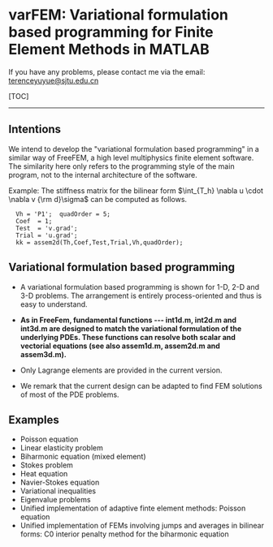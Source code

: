 # varFEM: Variational formulation based programming for Finite Element Methods in MATLAB

If you have any problems, please contact me via the email: terenceyuyue@sjtu.edu.cn

[TOC]
 
 --------------

## Intentions

We intend to develop the "variational formulation based programming"  in a similar way of FreeFEM, a high level multiphysics finite element software. The similarity here only refers to the programming style of the main program, not to the internal architecture of the software.


Example: The stiffness matrix for the bilinear form  $\int_{T_h} \nabla u \cdot \nabla v {\rm d}\sigma$ can be computed as follows.

```
  Vh = 'P1';  quadOrder = 5;
  Coef  = 1;
  Test  = 'v.grad';
  Trial = 'u.grad';
  kk = assem2d(Th,Coef,Test,Trial,Vh,quadOrder);
```

## Variational formulation based programming

  - A variational formulation based programming is shown for 1-D, 2-D and 3-D problems. The arrangement is entirely process-oriented and thus is easy to understand. 
  
  - **As in FreeFem, fundamental functions --- int1d.m, int2d.m and int3d.m are designed to match the variational formulation of the underlying PDEs. These functions can resolve both scalar and vectorial equations (see also assem1d.m, assem2d.m and assem3d.m).**
  
  - Only Lagrange elements are provided in the current version. 
  
  - We remark that the current design can be adapted to find FEM solutions of most of the PDE problems.
  
## Examples

  - Poisson equation
  - Linear elasticity problem
  - Biharmonic equation (mixed element)
  - Stokes problem
  - Heat equation
  - Navier-Stokes equation
  - Variational inequalities
  - Eigenvalue problems
  - Unified implementation of adaptive finte element methods: Poisson equation
  - Unified implementation of FEMs involving jumps and averages in bilinear forms: C0 interior penalty method for the biharmonic equation
